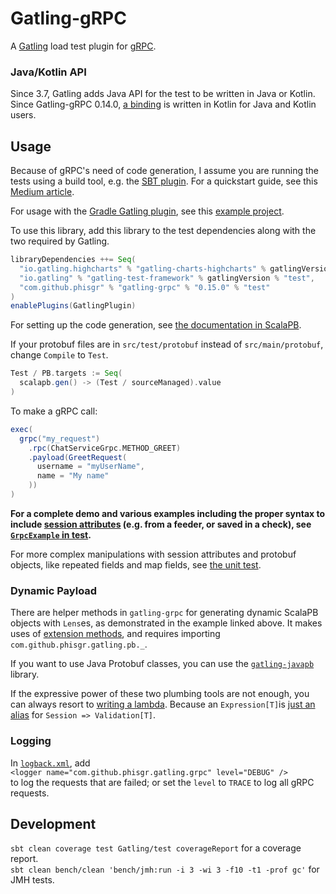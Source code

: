 # Gatling-gRPC

A [Gatling](http://gatling.io/) load test plugin for [gRPC](https://grpc.io/).

### Java/Kotlin API

Since 3.7, Gatling adds Java API for the test to be written in Java or Kotlin.
Since Gatling-gRPC 0.14.0, [a binding](gatling-grpc-kt) is written in Kotlin for Java and Kotlin users.

## Usage

Because of gRPC's need of code generation,
I assume you are running the tests using a build tool, e.g. the
[SBT plugin](https://gatling.io/docs/current/extensions/sbt_plugin/).
For a quickstart guide, see this
[Medium article](https://medium.com/@georgeleung_7777/a-demo-of-gatling-grpc-bc92158ca808).

For usage with the [Gradle Gatling plugin](https://gatling.io/docs/current/extensions/gradle_plugin/),
see this [example project](https://github.com/phiSgr/gatling-grpc-gradle-demo).

To use this library, add this library to the test dependencies
along with the two required by Gatling.

```sbt
libraryDependencies ++= Seq(
  "io.gatling.highcharts" % "gatling-charts-highcharts" % gatlingVersion % "test",
  "io.gatling" % "gatling-test-framework" % gatlingVersion % "test",
  "com.github.phisgr" % "gatling-grpc" % "0.15.0" % "test"
)
enablePlugins(GatlingPlugin)
```

For setting up the code generation, see
[the documentation in ScalaPB](https://scalapb.github.io/sbt-settings.html).

If your protobuf files are in `src/test/protobuf`
instead of `src/main/protobuf`, change `Compile` to `Test`.

```sbt
Test / PB.targets := Seq(
  scalapb.gen() -> (Test / sourceManaged).value
)
```

To make a gRPC call:

```scala
exec(
  grpc("my_request")
    .rpc(ChatServiceGrpc.METHOD_GREET)
    .payload(GreetRequest(
      username = "myUserName",
      name = "My name"
    ))
)
```

__For a complete demo and various examples
including the proper syntax to include
[session attributes](https://gatling.io/docs/current/session/session_api/)
(e.g. from a feeder, or saved in a check),
see [`GrpcExample` in test](src/test/scala/com/github/phisgr/example/GrpcExample.scala).__

For more complex manipulations with session attributes and protobuf objects,
like repeated fields and map fields,
see [the unit test](src/test/scala/com/github/phisgr/gatling/pb/LensExprSpec.scala).

### Dynamic Payload
There are helper methods in `gatling-grpc` for
generating dynamic ScalaPB objects with `Lens`es,
as demonstrated in the example linked above.
It makes uses of [extension methods](https://docs.scala-lang.org/overviews/core/implicit-classes.html),
and requires importing `com.github.phisgr.gatling.pb._`.

If you want to use Java Protobuf classes,
you can use the [`gatling-javapb`](java-pb) library.

If the expressive power of these two plumbing tools are not enough,
you can always resort to [writing a lambda](https://github.com/phiSgr/gatling-grpc/blob/77c9bb1231037ac4a531cfee4c3f88dd09e13fbc/bench/src/main/scala/com/github/phisgr/gatling/pb/bench/TestUpdateExpr.scala#L78).
Because an `Expression[T]`is 
[just an alias](https://gatling.io/docs/current/session/expression_el/#expression) 
for `Session => Validation[T]`.

### Logging
In [`logback.xml`](https://gatling.io/docs/current/general/debugging/#logback), add  
`<logger name="com.github.phisgr.gatling.grpc" level="DEBUG" />`  
to log the requests that are failed;
or set the `level` to `TRACE` to log all gRPC requests.

## Development

`sbt clean coverage test Gatling/test coverageReport` for a coverage report.  
`sbt clean bench/clean 'bench/jmh:run -i 3 -wi 3 -f10 -t1 -prof gc'` for JMH tests.
